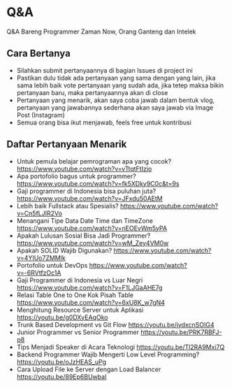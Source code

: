 # Q&A
Q&amp;A Bareng Programmer Zaman Now, Orang Ganteng dan Intelek

## Cara Bertanya

- Silahkan submit pertanyaannya di bagian Issues di project ini
- Pastikan dulu tidak ada pertanyaan yang sama dengan yang lain, jika sama lebih baik vote pertanyaan yang sudah ada, jika tetep maksa bikin pertanyaan baru, maka pertanyaannya akan di close 
- Pertanyaan yang menarik, akan saya coba jawab dalam bentuk vlog, pertanyaan yang jawabannya sederhana akan saya jawab via Image Post (Instagram)
- Semua orang bisa ikut menjawab, feels free untuk kontribusi

## Daftar Pertanyaan Menarik

- Untuk pemula belajar pemrograman apa yang cocok? https://www.youtube.com/watch?v=vTtqtFtIzio
- Apa portofolio bagus untuk programmer? https://www.youtube.com/watch?v=fk5XDky9C0c&t=9s
- Gaji programmer di Indonesia bisa puluhan juta? https://www.youtube.com/watch?v=JFxdu50AEtM
- Lebih baik Fullstack atau Spesialis? https://www.youtube.com/watch?v=Cn5fLJIR2Vo
- Menangani Tipe Data Date Time dan TimeZone https://www.youtube.com/watch?v=nEOEvWm5yPA
- Apakah Lulusan Sosial Bisa Jadi Programmer? https://www.youtube.com/watch?v=wM_Zey4VM0w
- Apakah SOLID Wajib Digunakan? https://www.youtube.com/watch?v=4YIUo7ZMMlk
- Portofolio untuk DevOps https://www.youtube.com/watch?v=-6RVtfzOc1A
- Gaji Programmer di Indonesia vs Luar Negri https://www.youtube.com/watch?v=F1LJGaAHE7g
- Relasi Table One to One Kok Pisah Table https://www.youtube.com/watch?v=6xU8K_w7gN4
- Menghitung Resource Server untuk Aplikasi https://youtu.be/g0DXyEAqOko
- Trunk Based Development vs Git Flow https://youtu.be/jydxcnSOIG4
- Junior Programmer vs Senior Programmer https://youtu.be/PRK7RBFJ-p8
- Tips Menjadi Speaker di Acara Teknologi https://youtu.be/Tl2RA9Mxi7Q
- Backend Programmer Wajib Mengerti Low Level Programming? https://youtu.be/oJzHEAS_uPg
- Cara Upload File ke Server dengan Load Balancer https://youtu.be/89Ep6BUwbaI
